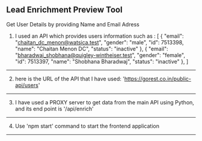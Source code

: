 Lead Enrichment Preview Tool
----------------------------
Get User Details by providing Name and Email Adress
1. I used an API which provides users information such as :
[
  {
  "email": "chaitan_dc_menon@watsica.test",
  "gender": "male",
  "id": 7513398,
  "name": "Chaitan Menon DC",
  "status": "inactive"
},
{
  "email": "bharadwaj_shobhana@quigley-wintheiser.test",
  "gender": "female",
  "id": 7513397,
  "name": "Shobhana Bharadwaj",
  "status": "inactive"
},
]
------------------------------------------

2. here is the URL of the API that I have used:
'https://gorest.co.in/public-api/users'
----------------------------------------

3. I have used a PROXY server to get data from the main API using Python, and its end point is '/api/enrich'
------------------------------------------------------

4. Use 'npm start' command to start the frontend application
------------------------------------------------------



